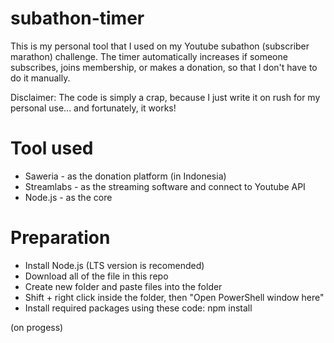 # subathon-timer

This is my personal tool that I used on my Youtube subathon (subscriber marathon) challenge. The timer automatically increases if someone subscribes, joins membership, or makes a donation, so that I don't have to do it manually.

Disclaimer: The code is simply a crap, because I just write it on rush for my personal use... and fortunately, it works!

# Tool used
- Saweria - as the donation platform (in Indonesia)
- Streamlabs - as the streaming software and connect to Youtube API
- Node.js - as the core 

# Preparation
- Install Node.js (LTS version is recomended)
- Download all of the file in this repo
- Create new folder and paste files into the folder
- Shift + right click inside the folder, then "Open PowerShell window here" 
- Install required packages using these code:
npm install 

(on progess)
